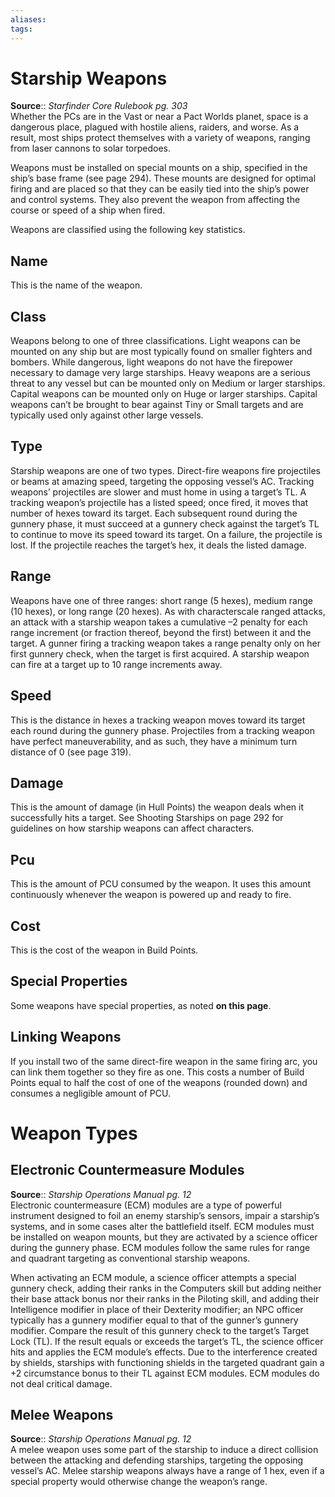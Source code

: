 ```yaml
---
aliases: 
tags: 
---
```


# Starship Weapons

**Source**:: _Starfinder Core Rulebook pg. 303_  
Whether the PCs are in the Vast or near a Pact Worlds planet, space is a dangerous place, plagued with hostile aliens, raiders, and worse. As a result, most ships protect themselves with a variety of weapons, ranging from laser cannons to solar torpedoes.

Weapons must be installed on special mounts on a ship, specified in the ship’s base frame (see page 294). These mounts are designed for optimal firing and are placed so that they can be easily tied into the ship’s power and control systems. They also prevent the weapon from affecting the course or speed of a ship when fired.

Weapons are classified using the following key statistics.

## Name

This is the name of the weapon.  

## Class

Weapons belong to one of three classifications. Light weapons can be mounted on any ship but are most typically found on smaller fighters and bombers. While dangerous, light weapons do not have the firepower necessary to damage very large starships. Heavy weapons are a serious threat to any vessel but can be mounted only on Medium or larger starships. Capital weapons can be mounted only on Huge or larger starships. Capital weapons can’t be brought to bear against Tiny or Small targets and are typically used only against other large vessels.  

## Type

Starship weapons are one of two types. Direct-fire weapons fire projectiles or beams at amazing speed, targeting the opposing vessel’s AC. Tracking weapons’ projectiles are slower and must home in using a target’s TL. A tracking weapon’s projectile has a listed speed; once fired, it moves that number of hexes toward its target. Each subsequent round during the gunnery phase, it must succeed at a gunnery check against the target’s TL to continue to move its speed toward its target. On a failure, the projectile is lost. If the projectile reaches the target’s hex, it deals the listed damage.  

## Range

Weapons have one of three ranges: short range (5 hexes), medium range (10 hexes), or long range (20 hexes). As with characterscale ranged attacks, an attack with a starship weapon takes a cumulative –2 penalty for each range increment (or fraction thereof, beyond the first) between it and the target. A gunner firing a tracking weapon takes a range penalty only on her first gunnery check, when the target is first acquired. A starship weapon can fire at a target up to 10 range increments away.  

## Speed

This is the distance in hexes a tracking weapon moves toward its target each round during the gunnery phase. Projectiles from a tracking weapon have perfect maneuverability, and as such, they have a minimum turn distance of 0 (see page 319).  

## Damage

This is the amount of damage (in Hull Points) the weapon deals when it successfully hits a target. See Shooting Starships on page 292 for guidelines on how starship weapons can affect characters.  

## Pcu

This is the amount of PCU consumed by the weapon. It uses this amount continuously whenever the weapon is powered up and ready to fire.  

## Cost

This is the cost of the weapon in Build Points.  

## Special Properties

Some weapons have special properties, as noted **on this page**.  

## Linking Weapons

If you install two of the same direct-fire weapon in the same firing arc, you can link them together so they fire as one. This costs a number of Build Points equal to half the cost of one of the weapons (rounded down) and consumes a negligible amount of PCU.

# Weapon Types

## Electronic Countermeasure Modules

**Source**:: _Starship Operations Manual pg. 12_  
Electronic countermeasure (ECM) modules are a type of powerful instrument designed to foil an enemy starship’s sensors, impair a starship’s systems, and in some cases alter the battlefield itself. ECM modules must be installed on weapon mounts, but they are activated by a science officer during the gunnery phase. ECM modules follow the same rules for range and quadrant targeting as conventional starship weapons.

When activating an ECM module, a science officer attempts a special gunnery check, adding their ranks in the Computers skill but adding neither their base attack bonus nor their ranks in the Piloting skill, and adding their Intelligence modifier in place of their Dexterity modifier; an NPC officer typically has a gunnery modifier equal to that of the gunner’s gunnery modifier. Compare the result of this gunnery check to the target’s Target Lock (TL). If the result equals or exceeds the target’s TL, the science officer hits and applies the ECM module’s effects. Due to the interference created by shields, starships with functioning shields in the targeted quadrant gain a +2 circumstance bonus to their TL against ECM modules. ECM modules do not deal critical damage.

## Melee Weapons

**Source**:: _Starship Operations Manual pg. 12_  
A melee weapon uses some part of the starship to induce a direct collision between the attacking and defending starships, targeting the opposing vessel’s AC. Melee starship weapons always have a range of 1 hex, even if a special property would otherwise change the weapon’s range.
